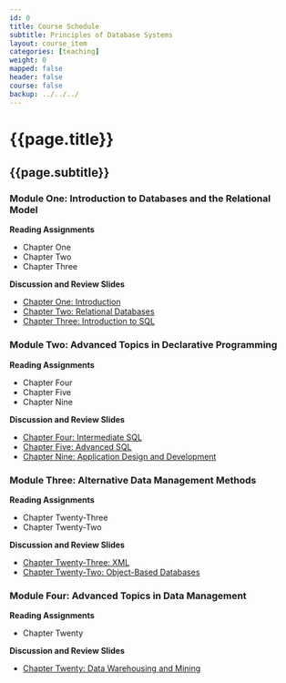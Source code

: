 ```yaml
---
id: 0 
title: Course Schedule
subtitle: Principles of Database Systems 
layout: course_item 
categories: [teaching]
weight: 0
mapped: false
header: false 
course: false 
backup: ../../../
---
```


# {{page.title}}

## {{page.subtitle}}

### Module One: Introduction to Databases and the Relational Model

**Reading Assignments**

- Chapter One
- Chapter Two
- Chapter Three

**Discussion and Review Slides**

<ul>
<li> <a target="_blank" href ="{{site.baseurl}}teaching/cs380F2014/provide/slides/cs380-chapter1.html">Chapter One: Introduction</a>
<li> <a target="_blank" href ="{{site.baseurl}}teaching/cs380F2014/provide/slides/cs380-chapter2.html">Chapter Two: Relational Databases</a>
<li> <a target="_blank" href ="{{site.baseurl}}teaching/cs380F2014/provide/slides/cs380-chapter3.html">Chapter Three: Introduction to SQL</a>
</ul>

### Module Two: Advanced Topics in Declarative Programming

**Reading Assignments**

- Chapter Four
- Chapter Five
- Chapter Nine

**Discussion and Review Slides**

<ul>
<li> <a target="_blank" href ="{{site.baseurl}}teaching/cs380F2014/provide/slides/cs380-chapter4.html">Chapter Four: Intermediate SQL</a>
<li> <a target="_blank" href ="{{site.baseurl}}teaching/cs380F2014/provide/slides/cs380-chapter5.html">Chapter Five: Advanced SQL</a>
<li> <a target="_blank" href ="{{site.baseurl}}teaching/cs380F2014/provide/slides/cs380-chapter9.html">Chapter Nine: Application Design and Development</a>
</ul>

### Module Three: Alternative Data Management Methods

**Reading Assignments**

- Chapter Twenty-Three
- Chapter Twenty-Two

**Discussion and Review Slides**

<ul>
<li> <a target="_blank" href ="{{site.baseurl}}teaching/cs380F2014/provide/slides/cs380-chapter23.html">Chapter Twenty-Three: XML</a>
<li> <a target="_blank" href ="{{site.baseurl}}teaching/cs380F2014/provide/slides/cs380-chapter22.html">Chapter Twenty-Two: Object-Based Databases</a>
</ul>

### Module Four: Advanced Topics in Data Management 

**Reading Assignments**

- Chapter Twenty 

**Discussion and Review Slides**

<ul>
<li> <a target="_blank" href ="{{site.baseurl}}teaching/cs380F2014/provide/slides/cs380-chapter20.html">Chapter Twenty: Data Warehousing and Mining</a>
</ul>


